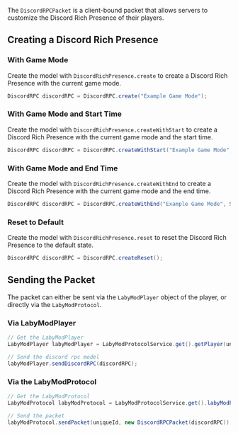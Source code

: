 The `DiscordRPCPacket` is a client-bound packet that allows servers to customize the Discord Rich Presence of their players.

## Creating a Discord Rich Presence

### With Game Mode 

Create the model with `DiscordRichPresence.create` to create a Discord Rich Presence with the current game mode.
```java
DiscordRPC discordRPC = DiscordRPC.create("Example Game Mode");
```

### With Game Mode and Start Time

Create the model with `DiscordRichPresence.createWithStart` to create a Discord Rich Presence with the current game mode and the start time.
```java
DiscordRPC discordRPC = DiscordRPC.createWithStart("Example Game Mode", System.currentTimeMillis());
```

### With Game Mode and End Time

Create the model with `DiscordRichPresence.createWithEnd` to create a Discord Rich Presence with the current game mode and the end time.
```java
DiscordRPC discordRPC = DiscordRPC.createWithEnd("Example Game Mode", System.currentTimeMillis());
```

### Reset to Default

Create the model with `DiscordRichPresence.reset` to reset the Discord Rich Presence to the default state.
```java
DiscordRPC discordRPC = DiscordRPC.createReset();
```

## Sending the Packet

The packet can either be sent via the `LabyModPlayer` object of the player, or directly via the `LabyModProtocol`.

### Via LabyModPlayer

```java
// Get the LabyModPlayer
LabyModPlayer labyModPlayer = LabyModProtocolService.get().getPlayer(uniqueId);

// Send the discord rpc model
labyModPlayer.sendDiscordRPC(discordRPC);
```

### Via the LabyModProtocol

```java
// Get the LabyModProtocol
LabyModProtocol labyModProtocol = LabyModProtocolService.get().labyModProtocol();

// Send the packet
labyModProtocol.sendPacket(uniqueId, new DiscordRPCPacket(discordRPC));
```